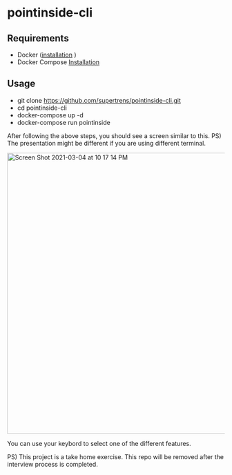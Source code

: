 # pointinside-cli



## Requirements
- Docker ([installation](https://docs.docker.com/engine/install/) )
- Docker Compose [Installation](https://docs.docker.com/compose/install/)

## Usage
- git clone https://github.com/supertrens/pointinside-cli.git
- cd pointinside-cli
- docker-compose up -d
- docker-compose run pointinside

After following the above steps, you should see a screen similar to this.
PS) The presentation might be different if you are using different terminal.

<img width="651" alt="Screen Shot 2021-03-04 at 10 17 14 PM" src="https://user-images.githubusercontent.com/11289465/109977092-6a002600-7d37-11eb-88ac-c5a869d82710.png">

You can use your keybord to select one of the different features.

PS) This project is a take home exercise. This repo will be removed after the interview process is completed.


